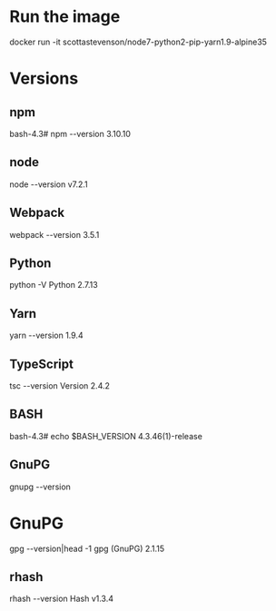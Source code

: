 # Run the image
docker run -it scottastevenson/node7-python2-pip-yarn1.9-alpine35

# Versions
## npm
bash-4.3# npm --version
3.10.10

## node
node --version
v7.2.1

## Webpack
webpack --version
3.5.1

## Python
python -V
Python 2.7.13

## Yarn
yarn --version
1.9.4

## TypeScript
tsc --version
Version 2.4.2

## BASH
bash-4.3# echo $BASH_VERSION
4.3.46(1)-release

## GnuPG
gnupg --version

# GnuPG
gpg --version|head -1
gpg (GnuPG) 2.1.15

## rhash
rhash --version
Hash v1.3.4
